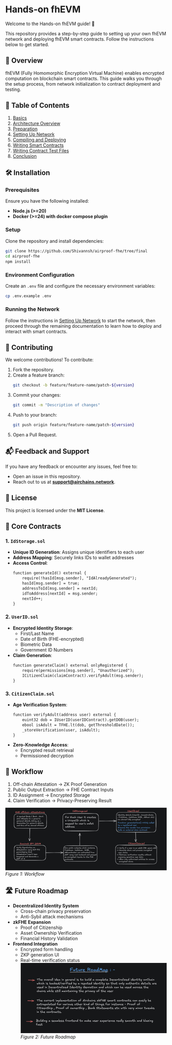 # Hands-on fhEVM

Welcome to the Hands-on fhEVM guide! 🚀

This repository provides a step-by-step guide to setting up your own fhEVM network and deploying fhEVM smart contracts. Follow the instructions below to get started.

## 📖 Overview


fhEVM (Fully Homomorphic Encryption Virtual Machine) enables encrypted computation on blockchain smart contracts. This guide walks you through the setup process, from network initialization to contract deployment and testing.

## 📂 Table of Contents

1. [Basics](./docs/01-basics.md)
2. [Architecture Overview](./docs/02-architecture-overview.md)
3. [Preparation](./docs/03-preparation.md)
4. [Setting Up Network](./docs/04-setting-up-network.md)
5. [Compiling and Deploying](./docs/05-compiling-and-deploying.md)
6. [Writing Smart Contracts](./docs/06-writing-smart-contract.md)
7. [Writing Contract Test Files](./docs/07-writing-contract-test-files.md)
8. [Conclusion](./docs/08-conclusion.md)

## 🛠️ Installation

### Prerequisites
Ensure you have the following installed:

- **Node.js (>=20)**
- **Docker (>=24) with docker compose plugin**

### Setup
Clone the repository and install dependencies:

```sh
git clone https://github.com/Shivannsh/airproof-fhe/tree/final
cd airproof-fhe
npm install
```

### Environment Configuration
Create an `.env` file and configure the necessary environment variables:

```sh
cp .env.example .env
```

### Running the Network
Follow the instructions in [Setting Up Network](./docs/04-setting-up-network.md) to start the network, then proceed through the remaining documentation to learn how to deploy and interact with smart contracts.

## 🤝 Contributing
We welcome contributions! To contribute:

1. Fork the repository.
2. Create a feature branch:
   ```sh
   git checkout -b feature/feature-name/patch-${version}
   ```
3. Commit your changes:
   ```sh
   git commit -m "Description of changes"
   ```
4. Push to your branch:
   ```sh
   git push origin feature/feature-name/patch-${version}
   ```
5. Open a Pull Request.

## 📬 Feedback and Support
If you have any feedback or encounter any issues, feel free to:

- Open an issue in this repository.
- Reach out to us at **support@airchains.network**.

## 📜 License
This project is licensed under the **MIT License**.

## 🤖 Core Contracts

### 1. `IdStorage.sol`
- **Unique ID Generation**: Assigns unique identifiers to each user
- **Address Mapping**: Securely links IDs to wallet addresses
- **Access Control**: 
  ```solidity
  function generateId() external {
      require(!hasId[msg.sender], "IdAlreadyGenerated");
      hasId[msg.sender] = true;
      addressToId[msg.sender] = nextId;
      idToAddress[nextId] = msg.sender;
      nextId++;
  }
  ```

### 2. `UserID.sol`
- **Encrypted Identity Storage**:
  - First/Last Name
  - Date of Birth (FHE-encrypted)
  - Biometric Data
  - Government ID Numbers
- **Claim Generation**:
  ```solidity
  function generateClaim() external onlyRegistered {
      require(permissions[msg.sender], "Unauthorized");
      ICitizenClaim(claimContract).verifyAdult(msg.sender);
  }
  ```

### 3. `CitizenClaim.sol`
- **Age Verification System**:
  ```solidity
  function verifyAdult(address user) external {
      euint32 dob = IUserID(userIDContract).getDOB(user);
      ebool isAdult = TFHE.lt(dob, getThresholdDate());
      _storeVerification(user, isAdult);
  }
  ```
- **Zero-Knowledge Access**:
  - Encrypted result retrieval
  - Permissioned decryption

## 🔄 Workflow
1. Off-chain Attestation → ZK Proof Generation
2. Public Output Extraction → FHE Contract Inputs
3. ID Assignment → Encrypted Storage
4. Claim Verification → Privacy-Preserving Result

![Identity Verification Flow](images/workflow.jpeg)
*Figure 1: Workflow*

## 🛣️ Future Roadmap
- **Decentralized Identity System**
  - Cross-chain privacy preservation
  - Anti-Sybil attack mechanisms
- **zkFHE Expansion**
  - Proof of Citizenship
  - Asset Ownership Verification
  - Financial History Validation
- **Frontend Integration**
  - Encrypted form handling
  - ZKP generation UI
  - Real-time verification status
![Future Roadmap](images/future_roadmap.jpeg)
*Figure 2: Future Roadmap*
